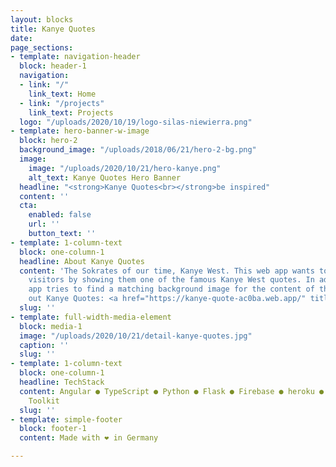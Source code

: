 ```yaml
---
layout: blocks
title: Kanye Quotes
date: 
page_sections:
- template: navigation-header
  block: header-1
  navigation:
  - link: "/"
    link_text: Home
  - link: "/projects"
    link_text: Projects
  logo: "/uploads/2020/10/19/logo-silas-niewierra.png"
- template: hero-banner-w-image
  block: hero-2
  background_image: "/uploads/2018/06/21/hero-2-bg.png"
  image:
    image: "/uploads/2020/10/21/hero-kanye.png"
    alt_text: Kanye Quotes Hero Banner
  headline: "<strong>Kanye Quotes<br></strong>be inspired"
  content: ''
  cta:
    enabled: false
    url: ''
    button_text: ''
- template: 1-column-text
  block: one-column-1
  headline: About Kanye Quotes
  content: 'The Sokrates of our time, Kanye West. This web app wants to inspire it''s
    visitors by showing them one of the famous Kanye West quotes. In addition, the
    app tries to find a matching background image for the content of the quote.<br><br>Check
    out Kanye Quotes: <a href="https://kanye-quote-ac0ba.web.app/" title="https://kanye-quote-ac0ba.web.app/">https://kanye-quote-ac0ba.web.app/</a>'
  slug: ''
- template: full-width-media-element
  block: media-1
  image: "/uploads/2020/10/21/detail-kanye-quotes.jpg"
  caption: ''
  slug: ''
- template: 1-column-text
  block: one-column-1
  headline: TechStack
  content: Angular ● TypeScript ● Python ● Flask ● Firebase ● heroku ● Natural Language
    Toolkit
  slug: ''
- template: simple-footer
  block: footer-1
  content: Made with ❤︎ in Germany

---
```

